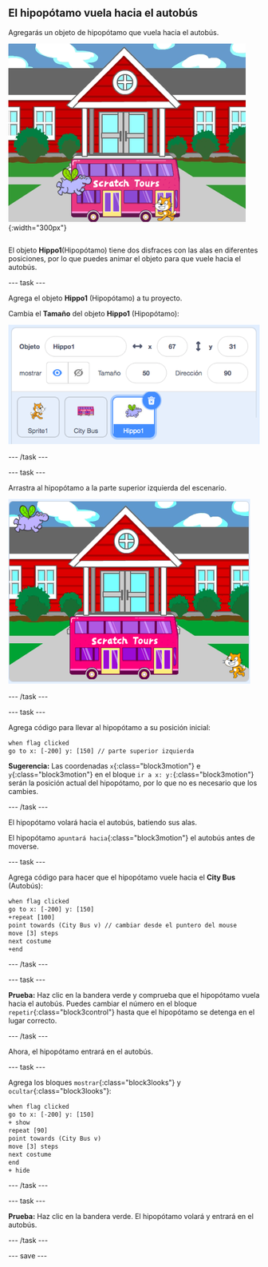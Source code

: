 ## El hipopótamo vuela hacia el autobús

<div style="display: flex; flex-wrap: wrap">
<div style="flex-basis: 200px; flex-grow: 1; margin-right: 15px;">
Agregarás un objeto de hipopótamo que vuela hacia el autobús.
</div>
<div>

![El hipopótamo volando hacia el autobús.](images/hippo-flies.png){:width="300px"}

</div>
</div>

El objeto **Hippo1**(Hipopótamo) tiene dos disfraces con las alas en diferentes posiciones, por lo que puedes animar el objeto para que vuele hacia el autobús.

--- task ---

Agrega el objeto **Hippo1** (Hipopótamo) a tu proyecto.

Cambia el **Tamaño** del objeto **Hippo1** (Hipopótamo):

![El panel de Objetos para el objeto Hippo1, con el tamaño establecido en 50.](images/hippo-sprite-size.png)

--- /task ---

--- task ---

Arrastra al hipopótamo a la parte superior izquierda del escenario.

![El objeto Hippo1 en la parte superior izquierda del escenario.](images/hippo-sprite-stage.png)

--- /task ---

--- task ---

Agrega código para llevar al hipopótamo a su posición inicial:

```blocks3
when flag clicked
go to x: [-200] y: [150] // parte superior izquierda
```

**Sugerencia:** Las coordenadas `x`{:class="block3motion"} e `y`{:class="block3motion"} en el bloque `ir a x: y:`{:class="block3motion"} serán la posición actual del hipopótamo, por lo que no es necesario que los cambies.

--- /task ---

El hipopótamo volará hacia el autobús, batiendo sus alas.

El hipopótamo `apuntará hacia`{:class="block3motion"} el autobús antes de moverse.

--- task ---

Agrega código para hacer que el hipopótamo vuele hacia el **City Bus** (Autobús):

```blocks3
when flag clicked
go to x: [-200] y: [150] 
+repeat [100] 
point towards (City Bus v) // cambiar desde el puntero del mouse
move [3] steps
next costume
+end
```

--- /task ---

--- task ---

**Prueba:** Haz clic en la bandera verde y comprueba que el hipopótamo vuela hacia el autobús. Puedes cambiar el número en el bloque `repetir`{:class="block3control"} hasta que el hipopótamo se detenga en el lugar correcto.

--- /task ---

Ahora, el hipopótamo entrará en el autobús.

--- task ---

Agrega los bloques `mostrar`{:class="block3looks"} y `ocultar`{:class="block3looks"}:

```blocks3
when flag clicked
go to x: [-200] y: [150] 
+ show
repeat [90] 
point towards (City Bus v)
move [3] steps
next costume
end
+ hide
```

--- /task ---

--- task ---

**Prueba:** Haz clic en la bandera verde. El hipopótamo volará y entrará en el autobús.

--- /task ---

--- save ---
